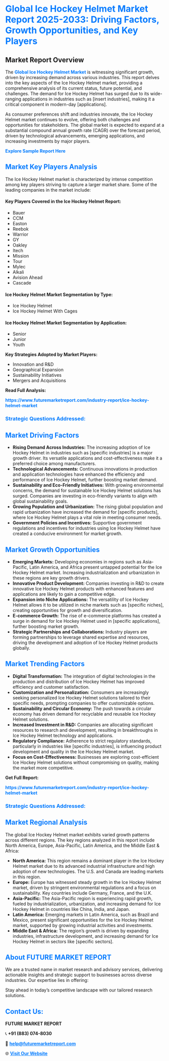 <h1 style="color: #007BFF;">Global Ice Hockey Helmet Market Report 2025-2033: Driving Factors, Growth Opportunities, and Key Players</h1>

<section id="overview">
<h2>Market Report Overview</h2>
<p>The <a href="https://www.futuremarketreport.com/industry-report/ice-hockey-helmet-market" style="color: #007BFF; text-decoration: none;"><strong>Global Ice Hockey Helmet Market</strong></a> is witnessing significant growth, driven by increasing demand across various industries. This report delves into the key aspects of the Ice Hockey Helmet market, providing a comprehensive analysis of its current status, future potential, and challenges. The demand for Ice Hockey Helmet has surged due to its wide-ranging applications in industries such as [insert industries], making it a critical component in modern-day [applications].</p>
<p>As consumer preferences shift and industries innovate, the Ice Hockey Helmet market continues to evolve, offering both challenges and opportunities for stakeholders. The global market is expected to expand at a substantial compound annual growth rate (CAGR) over the forecast period, driven by technological advancements, emerging applications, and increasing investments by major players.</p>
</section>

<section id="overview">
<p><a href="https://www.futuremarketreport.com/request-sample/reportId=41416" style="color: #007BFF; text-decoration: none;"><strong>Explore Sample Report Here</strong></a></p>
</section>

<section id="key-players">
<h2 style="color: #007BFF;">Market Key Players Analysis</h2>
<p>The Ice Hockey Helmet market is characterized by intense competition among key players striving to capture a larger market share. Some of the leading companies in the market include:</p>
<h4>Key Players Covered in the Ice Hockey Helmet Report:</h4>
<ul><li>Bauer</li><li>CCM</li><li>Easton</li><li>Reebok</li><li>Warrior</li><li>GY</li><li>Oakley</li><li>Itech</li><li>Mission</li><li>Tour</li><li>Mylec</li><li>Alkali</li><li>Avision Ahead</li><li>Cascade</li></ul>
<h4>Ice Hockey Helmet Market Segmentation by Type:</h4>
<ul><li>Ice Hockey Helmet</li><li>Ice Hockey Helmet With Cages</li></ul>

<h4>Ice Hockey Helmet Market Segmentation by Application:</h4>
<ul><li>Senior</li><li>Junior</li><li>Youth</li></ul>
<p><strong>Key Strategies Adopted by Market Players:</strong></p>
<ul>
<li>Innovation and R&D</li>
<li>Geographical Expansion</li>
<li>Sustainability Initiatives</li>
<li>Mergers and Acquisitions</li>
</ul>
</section>

<section>
<p><strong>Read Full Analysis: </strong></p><a href="https://www.futuremarketreport.com/industry-report/ice-hockey-helmet-market" style="color: #007BFF; text-decoration: none;"><strong>https://www.futuremarketreport.com/industry-report/ice-hockey-helmet-market</strong></a>
<h3 style="color: #007BFF;">Strategic Questions Addressed:</h3>
</section>

<section id="driving-factors">
<h2 style="color: #007BFF;">Market Driving Factors</h2>
<ul>
<li><strong>Rising Demand Across Industries:</strong> The increasing adoption of Ice Hockey Helmet in industries such as [specific industries] is a major growth driver. Its versatile applications and cost-effectiveness make it a preferred choice among manufacturers.</li>
<li><strong>Technological Advancements:</strong> Continuous innovations in production and application technologies have enhanced the efficiency and performance of Ice Hockey Helmet, further boosting market demand.</li>
<li><strong>Sustainability and Eco-Friendly Initiatives:</strong> With growing environmental concerns, the demand for sustainable Ice Hockey Helmet solutions has surged. Companies are investing in eco-friendly variants to align with global sustainability goals.</li>
<li><strong>Growing Population and Urbanization:</strong> The rising global population and rapid urbanization have increased the demand for [specific products], where Ice Hockey Helmet plays a vital role in meeting consumer needs.</li>
<li><strong>Government Policies and Incentives:</strong> Supportive government regulations and incentives for industries using Ice Hockey Helmet have created a conducive environment for market growth.</li>
</ul>
</section>

<section id="growth-opportunities">
<h2 style="color: #007BFF;">Market Growth Opportunities</h2>
<ul>
<li><strong>Emerging Markets:</strong> Developing economies in regions such as Asia-Pacific, Latin America, and Africa present untapped potential for the Ice Hockey Helmet market. Increasing industrialization and urbanization in these regions are key growth drivers.</li>
<li><strong>Innovative Product Development:</strong> Companies investing in R&D to create innovative Ice Hockey Helmet products with enhanced features and applications are likely to gain a competitive edge.</li>
<li><strong>Expansion into Niche Applications:</strong> The versatility of Ice Hockey Helmet allows it to be utilized in niche markets such as [specific niches], creating opportunities for growth and diversification.</li>
<li><strong>E-commerce Growth:</strong> The rise of e-commerce platforms has created a surge in demand for Ice Hockey Helmet used in [specific applications], further boosting market growth.</li>
<li><strong>Strategic Partnerships and Collaborations:</strong> Industry players are forming partnerships to leverage shared expertise and resources, driving the development and adoption of Ice Hockey Helmet products globally.</li>
</ul>
</section>

<section id="trending-factors">
<h2 style="color: #007BFF;">Market Trending Factors</h2>
<ul>
<li><strong>Digital Transformation:</strong> The integration of digital technologies in the production and distribution of Ice Hockey Helmet has improved efficiency and customer satisfaction.</li>
<li><strong>Customization and Personalization:</strong> Consumers are increasingly seeking personalized Ice Hockey Helmet solutions tailored to their specific needs, prompting companies to offer customizable options.</li>
<li><strong>Sustainability and Circular Economy:</strong> The push towards a circular economy has driven demand for recyclable and reusable Ice Hockey Helmet solutions.</li>
<li><strong>Increased Investment in R&D:</strong> Companies are allocating significant resources to research and development, resulting in breakthroughs in Ice Hockey Helmet technology and applications.</li>
<li><strong>Regulatory Compliance:</strong> Adherence to strict regulatory standards, particularly in industries like [specific industries], is influencing product development and quality in the Ice Hockey Helmet market.</li>
<li><strong>Focus on Cost-Effectiveness:</strong> Businesses are exploring cost-efficient Ice Hockey Helmet solutions without compromising on quality, making the market more competitive.</li>
</ul>
</section>

<section>
<p><strong>Get Full Report: </strong></p><a href="https://www.futuremarketreport.com/industry-report/ice-hockey-helmet-market" style="color: #007BFF; text-decoration: none;"><strong>https://www.futuremarketreport.com/industry-report/ice-hockey-helmet-market</strong></a>
<h3 style="color: #007BFF;">Strategic Questions Addressed:</h3>
</section>


<section id="regional-analysis">
<h2 style="color: #007BFF;">Market Regional Analysis</h2>
<p>The global Ice Hockey Helmet market exhibits varied growth patterns across different regions. The key regions analyzed in this report include North America, Europe, Asia-Pacific, Latin America, and the Middle East & Africa:</p>
<ul>
<li><strong>North America:</strong> This region remains a dominant player in the Ice Hockey Helmet market due to its advanced industrial infrastructure and high adoption of new technologies. The U.S. and Canada are leading markets in this region.</li>
<li><strong>Europe:</strong> Europe has witnessed steady growth in the Ice Hockey Helmet market, driven by stringent environmental regulations and a focus on sustainability. Key countries include Germany, France, and the U.K.</li>
<li><strong>Asia-Pacific:</strong> The Asia-Pacific region is experiencing rapid growth, fueled by industrialization, urbanization, and increasing demand for Ice Hockey Helmet in countries like China, India, and Japan.</li>
<li><strong>Latin America:</strong> Emerging markets in Latin America, such as Brazil and Mexico, present significant opportunities for the Ice Hockey Helmet market, supported by growing industrial activities and investments.</li>
<li><strong>Middle East & Africa:</strong> The region’s growth is driven by expanding industries, infrastructure development, and increasing demand for Ice Hockey Helmet in sectors like [specific sectors].</li>
</ul>
</section>

<footer>
<h2 style="color: #007BFF;">About FUTURE MARKET REPORT</h2>
<p>We are a trusted name in market research and advisory services, delivering actionable insights and strategic support to businesses across diverse industries. Our expertise lies in offering:</p>

<p>Stay ahead in today’s competitive landscape with our tailored research solutions.</p>

<h2 style="color: #007BFF;">Contact Us:</h2>
<p><strong>FUTURE MARKET REPORT</strong></p>
<p>📞 <strong>+91 (883) 074-8030</strong></p>
<p>📧 <strong><a href="mailto:help@futuremarketreport.com" style="color: #007BFF;">help@futuremarketreport.com</a></strong></p>
<p>🌐 <strong><a href="https://www.futuremarketreport.com/" style="color: #007BFF;">Visit Our Website</a></strong></p>
</footer>